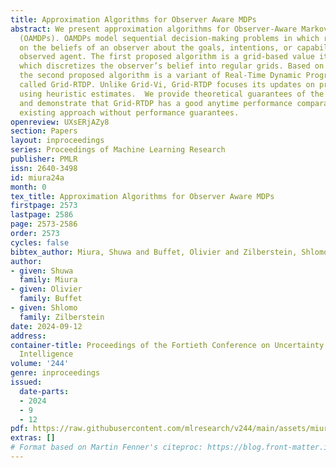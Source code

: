```yaml
---
title: Approximation Algorithms for Observer Aware MDPs
abstract: We present approximation algorithms for Observer-Aware Markov Decision Processes
  (OAMDPs). OAMDPs model sequential decision-making problems in which rewards depend
  on the beliefs of an observer about the goals, intentions, or capabilities of the
  observed agent. The first proposed algorithm is a grid-based value iteration (Grid-VI),
  which discretizes the observer’s belief into regular grids. Based on the same discretization,
  the second proposed algorithm is a variant of Real-Time Dynamic Programming (RTDP)
  called Grid-RTDP. Unlike Grid-Vi, Grid-RTDP focuses its updates on promising states
  using heuristic estimates.  We provide theoretical guarantees of the proposed algorithms
  and demonstrate that Grid-RTDP has a good anytime performance comparable to the
  existing approach without performance guarantees.
openreview: UXsERjAZy8
section: Papers
layout: inproceedings
series: Proceedings of Machine Learning Research
publisher: PMLR
issn: 2640-3498
id: miura24a
month: 0
tex_title: Approximation Algorithms for Observer Aware MDPs
firstpage: 2573
lastpage: 2586
page: 2573-2586
order: 2573
cycles: false
bibtex_author: Miura, Shuwa and Buffet, Olivier and Zilberstein, Shlomo
author:
- given: Shuwa
  family: Miura
- given: Olivier
  family: Buffet
- given: Shlomo
  family: Zilberstein
date: 2024-09-12
address:
container-title: Proceedings of the Fortieth Conference on Uncertainty in Artificial
  Intelligence
volume: '244'
genre: inproceedings
issued:
  date-parts:
  - 2024
  - 9
  - 12
pdf: https://raw.githubusercontent.com/mlresearch/v244/main/assets/miura24a/miura24a.pdf
extras: []
# Format based on Martin Fenner's citeproc: https://blog.front-matter.io/posts/citeproc-yaml-for-bibliographies/
---
```

